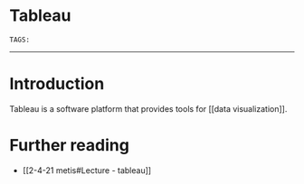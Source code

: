 # Tableau
`TAGS:`  

---
# Introduction
Tableau is a software platform that provides tools for [[data visualization]]. 

# Further reading 
- [[2-4-21 metis#Lecture - tableau]]